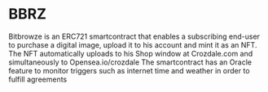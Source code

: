 # BBRZ
Bitbrowze is an ERC721 smartcontract that enables a subscribing end-user to purchase a digital image, upload it to his account and mint it as an NFT.
The NFT automatically uploads to his Shop window at Crozdale.com and simultaneously to Opensea.io/crozdale
The smartcontract has an Oracle feature to monitor triggers such as internet time and weather in order to fulfill agreements
